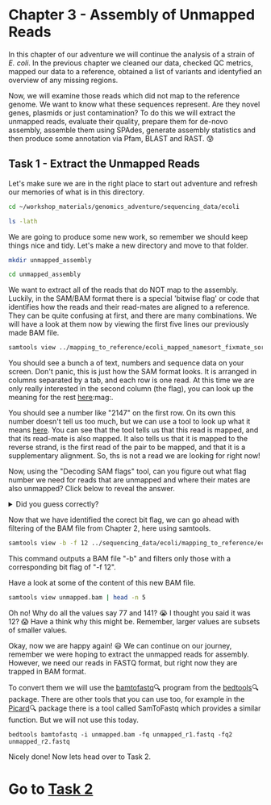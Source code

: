 # Chapter 3 - Assembly of Unmapped Reads
In this chapter of our adventure we will continue the analysis of a strain of ​*E. coli*.​ In the previous chapter we cleaned our data, checked QC metrics, mapped our data to a reference, obtained a list of variants and identyfied an overview of any missing regions.

Now, we will examine those reads which did not map to the reference genome. We want to know what these sequences represent. Are they novel genes, plasmids or just contamination? To do this we will extract the unmapped reads, evaluate their quality, prepare them for de-novo assembly, assemble them using SPAdes, generate assembly statistics and then produce some annotation via Pfam, BLAST and RAST. :cold_sweat:

## Task 1 - Extract the Unmapped Reads
Let's make sure we are in the right place to start out adventure and refresh our memories of what is in this directory.
```bash
cd ~/workshop_materials/genomics_adventure/sequencing_data/ecoli

ls -lath
```

We are going to produce some new work, so remember we should keep things nice and tidy. Let's make a new directory and move to that folder.
```bash
mkdir unmapped_assembly

cd unmapped_assembly
```

We want to extract all of the reads that do NOT map to the assembly. Luckily, in the SAM/BAM format there is a special 'bitwise flag' or code that identifies how the reads and their read-mates are aligned to a reference. They can be quite confusing at first, and there are many combinations. We will have a look at them now by viewing the first five lines our previously made BAM file.
```bash
samtools view ../mapping_to_reference/ecoli_mapped_namesort_fixmate_sort_markdup.bam | head -n 5
```

You should see a bunch a of text, numbers and sequence data on your screen. Don't panic, this is just how the SAM format looks. It is arranged in columns separated by a tab, and each row is one read. At this time we are only really interested in the second column (the flag), you can look up the meaning for the rest [here](https://en.wikipedia.org/wiki/SAM_(file_format)#Format):mag:.

You should see a number like "2147" on the first row. On its own this number doesn't tell us too much, but we can use a tool to look up what it means [here](https://broadinstitute.github.io/picard/explain-flags.html). You can see that the tool tells us that this read is mapped, and that its read-mate is also mapped. It also tells us that it is mapped to the reverse strand, is the first read of the pair to be mapped, and that it is a supplementary alignment. So, ths is not a read we are looking for right now!

Now, using the "Decoding SAM flags" tool, can you figure out what flag number we need for reads that are unmapped and where their mates are also unmapped? Click below to reveal the answer.

<details>
  <summary>Did you guess correctly?</summary>
  The answer we were looking for is "12". :one::two:

  But some of you may have guessed 4 or 8 or even 13 or 15 or higher! :confused: So, why is it twelve?

  Let's talk about the "bit-flag" briefly. Brace yourselves! :grimacing: The number values we see are actually the summed positions of a binary code representing a set of outcomes for the reads and their pairs. Woah! Breathe. :nose: For example, we could have the binary code of "0000000100", which is equivalent to a decimal "4". Why? Well, each position from the right of the binary code can be represented in decimal as 1, 2, 4, 6, 8, 16...etc. So, a '1' in the third position from the right in binary is equivalent to a decimal "4". You can then see how this matches to each of the outcomes in the "Decoding SAM flags" tool, e.g. selecting the third box is equivalent to a value of 4! Easy huh!? :muscle:

  But why 12 and not 13 or some other combination? Remember we wanted "read unmapped" (4) AND "mate unmapped" (8), so selecting both gives us "12" (or 0000001100 in binary), that's all we need. Nonetheless, some of you may have also decided to include either "read paired" (1) or "read mapped in proper pair" (2) increasing the value. Well, the latter is not useful as we are looking for unmapped reads only. Secondly, even though "read paired" is what we are looking for it is not often a flag that is used on its own when reads are unmapped - you weren't to know. But, you can also think of what 13 represents as a subset of 12, and as we want to get all the reads we should use the lower number! :ok_woman:    
</details>

Now that we have identified the corect bit flag, we can go ahead with filtering of the BAM file from Chapter 2, here using samtools.
```bash
samtools view -b -f 12 ../sequencing_data/ecoli/mapping_to_reference/ecoli_mapped_namesort_fixmate_sort_markdup.bam -o unmapped.bam
```

This command outputs a BAM file "-b" and filters only those with a corresponding bit flag of "-f 12".

Have a look at some of the content of this new BAM file.
```bash
samtools view unmapped.bam | head -n 5
```

Oh no! Why do all the values say 77 and 141? :sob: I thought you said it was 12? :scream: Have a think why this might be. Remember, larger values are subsets of smaller values.

Okay, now we are happy again! :smiley: We can continue on our journey, remember we were hoping to extract the unmapped reads for assembly. However, we need our reads in FASTQ format, but right now they are trapped in BAM format.

To convert them we will use the [bamtofastq](https://bedtools.readthedocs.io/en/latest/content/tools/bamtofastq.html):mag: program from the [bedtools](https://bedtools.readthedocs.io/en/latest/index.html):mag: package. There are other tools that you can use too, for example in the [Picard](http://picard.sourceforge.net/):mag: package there is a tool called SamToFastq which provides a similar function. But we will not use this today. 
```
bedtools bamtofastq -i unmapped.bam -fq unmapped_r1.fastq -fq2 unmapped_r2.fastq
```

Nicely done! Now lets head over to Task 2.

# Go to [Task 2](https://github.com/guyleonard/genomics_adventure/blob/release/chapter_3/task_2.md)
